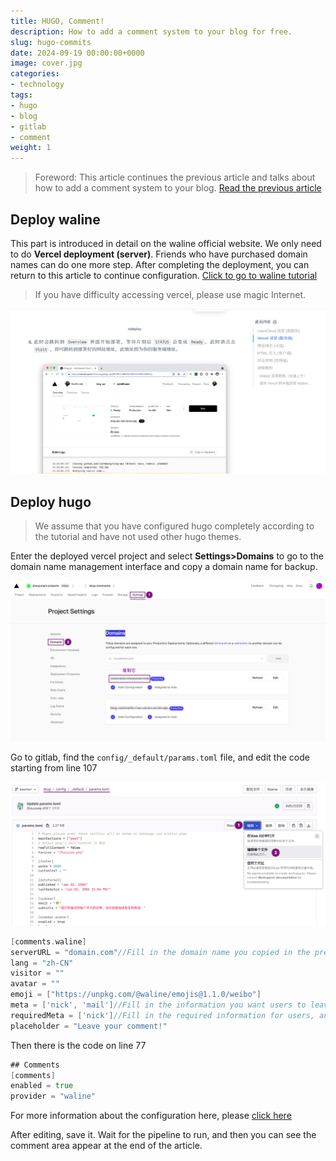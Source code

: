 ```yaml
---
title: HUGO, Comment!
description: How to add a comment system to your blog for free.
slug: hugo-commits
date: 2024-09-19 00:00:00+0000
image: cover.jpg
categories:
- technology
tags:
- hugo
- blog
- gitlab
- comment
weight: 1
---
```

>Foreword: This article continues the previous article and talks about how to add a comment system to your blog.
>[Read the previous article](/tags/hugo/)

## Deploy waline

This part is introduced in detail on the waline official website. We only need to do **Vercel deployment (server)**. Friends who have purchased domain names can do one more step. After completing the deployment, you can return to this article to continue configuration.
[Click to go to waline tutorial](http://u5a.cn/OdUZ7/)
>If you have difficulty accessing vercel, please use magic Internet.

![Just do this step](1-1.png)

## Deploy hugo

>We assume that you have configured hugo completely according to the tutorial and have not used other hugo themes.

Enter the deployed vercel project and select **Settings>Domains** to go to the domain name management interface and copy a domain name for backup.

![Domain name management interface](2-1.png)

Go to gitlab, find the `config/_default/params.toml` file, and edit the code starting from line 107

![How to edit files](2-2.png)

```go
[comments.waline]
serverURL = "domain.com"//Fill in the domain name you copied in the previous step
lang = "zh-CN"
visitor = ""
avatar = ""
emoji = ["https://unpkg.com/@waline/emojis@1.1.0/weibo"]
meta = ['nick', 'mail']//Fill in the information you want users to leave
requiredMeta = ['nick']//Fill in the required information for users, and anonymous is allowed if it is empty
placeholder = "Leave your comment!"
```

Then there is the code on line 77

```go
## Comments
[comments]
enabled = true
provider = "waline"
```

For more information about the configuration here, please [click here](http://u5a.cn/Aa2Eq)

After editing, save it. Wait for the pipeline to run, and then you can see the comment area appear at the end of the article.
